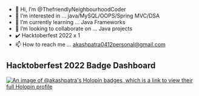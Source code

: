 - 👋 Hi, I’m @ThefriendlyNeighbourhoodCoder
- 👀 I’m interested in ... java/MySQL/OOPS/Spring MVC/DSA
- 🌱 I’m currently learning ... Java Frameworks
- 💞️ I’m looking to collaborate on ... Java projects
-  :heavy_check_mark:   Hacktoberfest 2022 x 1
- 📫 How to reach me ... akashpatra0412personal@gmail.com

## Hacktoberfest 2022 Badge Dashboard

[![An image of @akashpatra's Holopin badges, which is a link to view their full Holopin profile](https://holopin.me/akashpatra)](https://holopin.io/@akashpatra)
